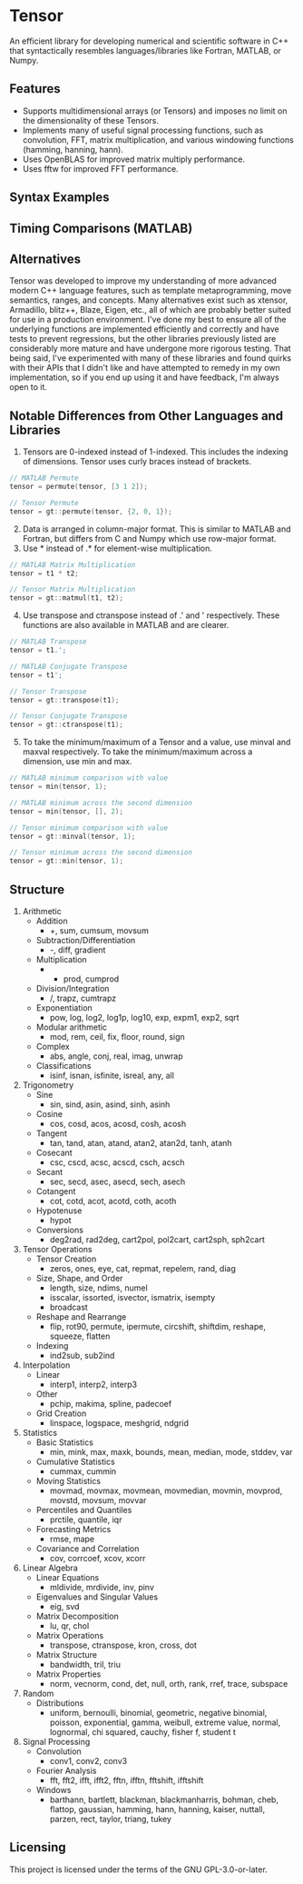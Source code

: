 # Tensor

An efficient library for developing numerical and scientific software in C++
that syntactically resembles languages/libraries like Fortran, MATLAB, or Numpy.

## Features

* Supports multidimensional arrays (or Tensors) and imposes no limit on the
dimensionality of these Tensors.
* Implements many of useful signal processing functions, such as convolution,
FFT, matrix multiplication, and various windowing functions (hamming, hanning,
hann).
* Uses OpenBLAS for improved matrix multiply performance.
* Uses fftw for improved FFT performance.

## Syntax Examples

## Timing Comparisons (MATLAB)

## Alternatives

Tensor was developed to improve my understanding of more advanced modern C++
language features, such as template metaprogramming, move semantics, ranges, and
concepts.  Many alternatives exist such as xtensor, Armadillo, blitz++, Blaze, 
Eigen, etc., all of which are probably better suited for use in a production 
environment.  I've done my best to ensure all of the underlying functions are 
implemented efficiently and correctly and have tests to prevent regressions, but 
the other libraries previously listed are considerably more mature and have 
undergone more rigorous testing. That being said, I've experimented with many of 
these libraries and found quirks with their APIs that I didn't like and have 
attempted to remedy in my own implementation, so if you end up using it and have 
feedback, I'm always open to it.

## Notable Differences from Other Languages and Libraries

1. Tensors are 0-indexed instead of 1-indexed. This includes the indexing of
dimensions. Tensor uses curly braces instead of brackets.

``` C++
// MATLAB Permute
tensor = permute(tensor, [3 1 2]);

// Tensor Permute
tensor = gt::permute(tensor, {2, 0, 1});
```

2. Data is arranged in column-major format. This is similar to MATLAB and
Fortran, but differs from C and Numpy which use row-major format.
3. Use \* instead of .\* for element-wise multiplication.

``` C++
// MATLAB Matrix Multiplication
tensor = t1 * t2;

// Tensor Matrix Multiplication
tensor = gt::matmul(t1, t2);
```

4. Use transpose and ctranspose instead of .' and ' respectively. These
functions are also available in MATLAB and are clearer.

``` C++
// MATLAB Transpose
tensor = t1.';

// MATLAB Conjugate Transpose
tensor = t1';

// Tensor Transpose
tensor = gt::transpose(t1);

// Tensor Conjugate Transpose
tensor = gt::ctranspose(t1);
```

5. To take the minimum/maximum of a Tensor and a value, use minval and maxval
respectively. To take the minimum/maximum across a dimension, use min and max.

``` C++
// MATLAB minimum comparison with value
tensor = min(tensor, 1);

// MATLAB minimum across the second dimension
tensor = min(tensor, [], 2);

// Tensor minimum comparison with value
tensor = gt::minval(tensor, 1);

// Tensor minimum across the second dimension
tensor = gt::min(tensor, 1);
```

## Structure

1. Arithmetic
    * Addition
        - +, sum, cumsum, movsum
    * Subtraction/Differentiation
        - -, diff, gradient
    * Multiplication
        - * prod, cumprod
    * Division/Integration
        - /, trapz, cumtrapz
    * Exponentiation
        - pow, log, log2, log1p, log10, exp, expm1, exp2, sqrt
    * Modular arithmetic
        - mod, rem, ceil, fix, floor, round, sign
    * Complex
        - abs, angle, conj, real, imag, unwrap
    * Classifications
        - isinf, isnan, isfinite, isreal, any, all
2. Trigonometry
    * Sine
        - sin, sind, asin, asind, sinh, asinh
    * Cosine
        - cos, cosd, acos, acosd, cosh, acosh
    * Tangent
        - tan, tand, atan, atand, atan2, atan2d, tanh, atanh
    * Cosecant
        - csc, cscd, acsc, acscd, csch, acsch
    * Secant
        - sec, secd, asec, asecd, sech, asech
    * Cotangent
        - cot, cotd, acot, acotd, coth, acoth
    * Hypotenuse
        - hypot
    * Conversions
        - deg2rad, rad2deg, cart2pol, pol2cart, cart2sph, sph2cart
3. Tensor Operations
    * Tensor Creation
        - zeros, ones, eye, cat, repmat, repelem, rand, diag
    * Size, Shape, and Order
        - length, size, ndims, numel
        - isscalar, issorted, isvector, ismatrix, isempty
        - broadcast
    * Reshape and Rearrange
        - flip, rot90, permute, ipermute, circshift, shiftdim, reshape, squeeze,
        flatten
    * Indexing
        - ind2sub, sub2ind
4. Interpolation
    * Linear
        - interp1, interp2, interp3
    * Other
        - pchip, makima, spline, padecoef
    * Grid Creation
        - linspace, logspace, meshgrid, ndgrid
5. Statistics
    * Basic Statistics
        - min, mink, max, maxk, bounds, mean, median, mode, stddev, var
    * Cumulative Statistics
        - cummax, cummin
    * Moving Statistics
        - movmad, movmax, movmean, movmedian, movmin, movprod, movstd, movsum,
        movvar
    * Percentiles and Quantiles
        - prctile, quantile, iqr
    * Forecasting Metrics
        - rmse, mape
    * Covariance and Correlation
        - cov, corrcoef, xcov, xcorr
6. Linear Algebra
    * Linear Equations
        - mldivide, mrdivide, inv, pinv
    * Eigenvalues and Singular Values
        - eig, svd
    * Matrix Decomposition
        - lu, qr, chol
    * Matrix Operations
        - transpose, ctranspose, kron, cross, dot
    * Matrix Structure
        - bandwidth, tril, triu
    * Matrix Properties
        - norm, vecnorm, cond, det, null, orth, rank, rref, trace, subspace
7. Random
    * Distributions
        - uniform, bernoulli, binomial, geometric, negative binomial, poisson,
        exponential, gamma, weibull, extreme value, normal, lognormal, chi
        squared, cauchy, fisher f, student t
8. Signal Processing
    * Convolution
        - conv1, conv2, conv3
    * Fourier Analysis
        - fft, fft2, ifft, ifft2, fftn, ifftn, fftshift, ifftshift
    * Windows
        - barthann, bartlett, blackman, blackmanharris, bohman, cheb, flattop,
        gaussian, hamming, hann, hanning, kaiser, nuttall, parzen, rect, taylor,
        triang, tukey

## Licensing

This project is licensed under the terms of the GNU GPL-3.0-or-later.
